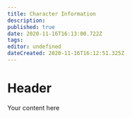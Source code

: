 ```yaml
---
title: Character Information
description: 
published: true
date: 2020-11-16T16:13:00.722Z
tags: 
editor: undefined
dateCreated: 2020-11-16T16:12:51.325Z
---
```


# Header
Your content here
